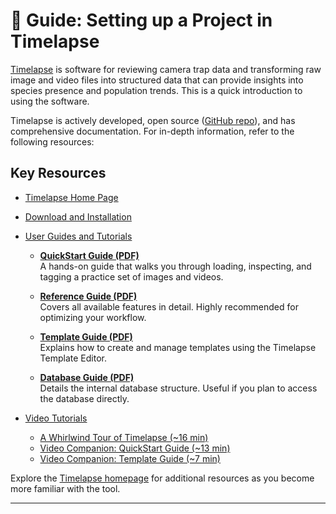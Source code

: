 # 🐾 Guide: Setting up a Project in Timelapse

[Timelapse](https://saul.cpsc.ucalgary.ca/timelapse/pmwiki.php?n=Main.HomePage) is software for reviewing camera trap data and transforming raw image and video files into structured data that can provide insights into species presence and population trends. This is a quick introduction to using the software.

Timelapse is actively developed, open source ([GitHub repo](https://github.com/saulgreenberg/Timelapse)), and has comprehensive documentation. For in-depth information, refer to the following resources:

## Key Resources

- [Timelapse Home Page](https://saul.cpsc.ucalgary.ca/timelapse/pmwiki.php?n=Main.HomePage)
- [Download and Installation](https://saul.cpsc.ucalgary.ca/timelapse/pmwiki.php?n=Main.Download2)
- [User Guides and Tutorials](https://saul.cpsc.ucalgary.ca/timelapse/pmwiki.php?n=Main.UserGuide)

  - **[QuickStart Guide (PDF)](https://saul.cpsc.ucalgary.ca/timelapse/uploads/Guides/TimelapseQuickStartGuide.pdf)**  
    A hands-on guide that walks you through loading, inspecting, and tagging a practice set of images and videos.

  - **[Reference Guide (PDF)](https://saul.cpsc.ucalgary.ca/timelapse/uploads/Guides/TimelapseReferenceGuide.pdf)**  
    Covers all available features in detail. Highly recommended for optimizing your workflow.

  - **[Template Guide (PDF)](https://saul.cpsc.ucalgary.ca/timelapse/uploads/Guides/TimelapseTemplateGuide.pdf)**  
    Explains how to create and manage templates using the Timelapse Template Editor.

  - **[Database Guide (PDF)](https://saul.cpsc.ucalgary.ca/timelapse/uploads/Guides/TimelapseDatabaseGuide.pdf)**  
    Details the internal database structure. Useful if you plan to access the database directly.

- [Video Tutorials](https://saul.cpsc.ucalgary.ca/timelapse/pmwiki.php?n=Main.Videos)

  - [A Whirlwind Tour of Timelapse (~16 min)](https://saul.cpsc.ucalgary.ca/timelapse/uploads/Videos/WhirlwindTourOfTimelapse.mp4)
  - [Video Companion: QuickStart Guide (~13 min)](https://saul.cpsc.ucalgary.ca/timelapse/uploads/Videos/Video-TimelapseQuickStartGuide.mp4)
  - [Video Companion: Template Guide (~7 min)](https://saul.cpsc.ucalgary.ca/timelapse/uploads/Videos/TemplateEditor.mp4)

Explore the [Timelapse homepage](https://saul.cpsc.ucalgary.ca/timelapse/pmwiki.php?n=Main.HomePage) for additional resources as you become more familiar with the tool.

---
